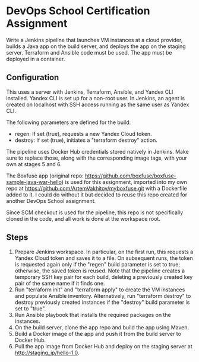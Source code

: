 # DevOps School Certification Assignment

Write a Jenkins pipeline that launches VM instances at a cloud provider, builds a Java app on the build server, and deploys the app on the staging server. Terraform and Ansible code must be used. The app must be deployed in a container.

## Configuration

This uses a server with Jenkins, Terraform, Ansible, and Yandex CLI installed. Yandex CLI is set up for a non-root user. In Jenkins, an agent is created on localhost with SSH access running as the same user as Yandex CLI.

The following parameters are defined for the build:
- regen: If set (true), requests a new Yandex Cloud token.
- destroy: If set (true), initiates a "terraform destroy" action.

The pipeline uses Docker Hub credentials stored natively in Jenkins. Make sure to replace those, along with the corresponding image tags, with your own at stages 5 and 6.

The Boxfuse app (original repo: <https://github.com/boxfuse/boxfuse-sample-java-war-hello>) is used for this assignment, imported into my own repo at <https://github.com/ArtemVakhitov/myboxfuse.git> with a Dockerfile added to it. I could do without it but decided to reuse this repo created for another DevOps School assignment.

Since SCM checkout is used for the pipeline, this repo is not specifically cloned in the code, and all work is done at the workspace root.

## Steps

1. Prepare Jenkins workspace. In particular, on the first run, this requests a Yandex Cloud token and saves it to a file. On subsequent runs, the token is requested again only if the "regen" build parameter is set to true; otherwise, the saved token is reused.
Note that the pipeline creates a temporary SSH key pair for each build, deleting a previously created key pair of the same name if it finds one.
2. Run "terraform init" and "terraform apply" to create the VM instances and populate Ansible inventory. Alternatively, run "terraform destroy" to destroy previously created instances if the "destroy" build parameter is set to "true".
3. Run Ansible playbook that installs the required packages on the instances.
4. On the build server, clone the app repo and build the app using Maven.
5. Build a Docker image of the app and push it from the build server to Docker Hub.
6. Pull the app image from Docker Hub and deploy on the staging server at <http://staging_ip/hello-1.0>.